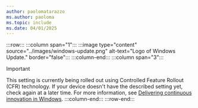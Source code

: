 ```yaml
---
author: paolomatarazzo
ms.author: paoloma
ms.topic: include
ms.date: 04/01/2025
---
```


:::row:::
:::column span="1":::
:::image type="content" source="../images/windows-update.png" alt-text="Logo of Windows Update." border="false":::
:::column-end:::
:::column span="3":::
> [!IMPORTANT]
>This setting is currently being rolled out using Controlled Feature Rollout (CFR) technology. If your device doesn't have the described setting yet, check again at a later time. For more information, see [Delivering continuous innovation in Windows](https://support.microsoft.com/topic/b0aa0a27-ea9a-4365-9224-cb155e517f12).
:::column-end:::
:::row-end:::